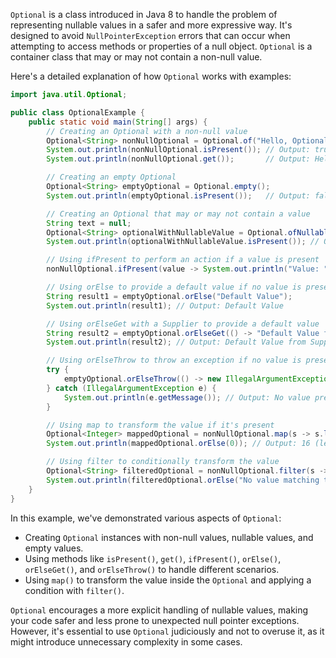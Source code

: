 `Optional` is a class introduced in Java 8 to handle the problem of representing nullable values in a safer and more expressive way. It's designed to avoid `NullPointerException` errors that can occur when attempting to access methods or properties of a null object. `Optional` is a container class that may or may not contain a non-null value.

Here's a detailed explanation of how `Optional` works with examples:

```java
import java.util.Optional;

public class OptionalExample {
    public static void main(String[] args) {
        // Creating an Optional with a non-null value
        Optional<String> nonNullOptional = Optional.of("Hello, Optional!");
        System.out.println(nonNullOptional.isPresent()); // Output: true
        System.out.println(nonNullOptional.get());       // Output: Hello, Optional!

        // Creating an empty Optional
        Optional<String> emptyOptional = Optional.empty();
        System.out.println(emptyOptional.isPresent());   // Output: false

        // Creating an Optional that may or may not contain a value
        String text = null;
        Optional<String> optionalWithNullableValue = Optional.ofNullable(text);
        System.out.println(optionalWithNullableValue.isPresent()); // Output: false

        // Using ifPresent to perform an action if a value is present
        nonNullOptional.ifPresent(value -> System.out.println("Value: " + value));

        // Using orElse to provide a default value if no value is present
        String result1 = emptyOptional.orElse("Default Value");
        System.out.println(result1); // Output: Default Value

        // Using orElseGet with a Supplier to provide a default value
        String result2 = emptyOptional.orElseGet(() -> "Default Value from Supplier");
        System.out.println(result2); // Output: Default Value from Supplier

        // Using orElseThrow to throw an exception if no value is present
        try {
            emptyOptional.orElseThrow(() -> new IllegalArgumentException("No value present"));
        } catch (IllegalArgumentException e) {
            System.out.println(e.getMessage()); // Output: No value present
        }

        // Using map to transform the value if it's present
        Optional<Integer> mappedOptional = nonNullOptional.map(s -> s.length());
        System.out.println(mappedOptional.orElse(0)); // Output: 16 (length of "Hello, Optional!")

        // Using filter to conditionally transform the value
        Optional<String> filteredOptional = nonNullOptional.filter(s -> s.length() > 10);
        System.out.println(filteredOptional.orElse("No value matching the condition")); // Output: Hello, Optional!
    }
}
```

In this example, we've demonstrated various aspects of `Optional`:

- Creating `Optional` instances with non-null values, nullable values, and empty values.
- Using methods like `isPresent()`, `get()`, `ifPresent()`, `orElse()`, `orElseGet()`, and `orElseThrow()` to handle different scenarios.
- Using `map()` to transform the value inside the `Optional` and applying a condition with `filter()`.

`Optional` encourages a more explicit handling of nullable values, making your code safer and less prone to unexpected null pointer exceptions. However, it's essential to use `Optional` judiciously and not to overuse it, as it might introduce unnecessary complexity in some cases.